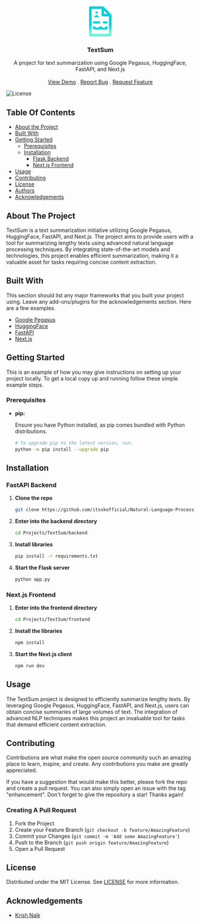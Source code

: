 <br/>
<p align="center">
  <a href="https://github.com/itsskofficial/Natural-Language-Processing">
    <img src="frontend/public/logo.svg" alt="Logo" width="80" height="80">
  </a>

  <h3 align="center">TextSum</h3>

  <p align="center">
    A project for text summarization using Google Pegasus, HuggingFace, FastAPI, and Next.js
    <br/>
    <br/>
    <a href="https://github.com/itsskofficial/Natural-Language-Processing">View Demo</a>
    .
    <a href="https://github.com/itsskofficial/Natural-Language-Processing/issues">Report Bug</a>
    .
    <a href="https://github.com/itsskofficial/Natural-Language-Processing/issues">Request Feature</a>
  </p>
</p>

![License](https://img.shields.io/github/license/itsskofficial/Natural-Language-Processing) 

## Table Of Contents

* [About the Project](#about-the-project)
* [Built With](#built-with)
* [Getting Started](#getting-started)
  * [Prerequisites](#prerequisites)
  * [Installation](#installation)
    * [Flask Backend](#flask-backend)
    * [Next.js Frontend](#nextjs-frontend)
* [Usage](#usage)
* [Contributing](#contributing)
* [License](#license)
* [Authors](#authors)
* [Acknowledgements](#acknowledgements)

## About The Project

TextSum is a text summarization initiative utilizing Google Pegasus, HuggingFace, FastAPI, and Next.js. The project aims to provide users with a tool for summarizing lengthy texts using advanced natural language processing techniques. By integrating state-of-the-art models and technologies, this project enables efficient summarization, making it a valuable asset for tasks requiring concise content extraction.

## Built With

This section should list any major frameworks that you built your project using. Leave any add-ons/plugins for the acknowledgements section. Here are a few examples.

* [Google Pegasus](https://ai.googleblog.com/2021/02/pegasus-state-of-art-model-for.html)
* [HuggingFace](https://huggingface.co/)
* [FastAPI](https://fastapi.tiangolo.com/)
* [Next.js](https://nextjs.org/)

## Getting Started

This is an example of how you may give instructions on setting up your project locally.
To get a local copy up and running follow these simple example steps.

### Prerequisites

* **pip:**
  
  Ensure you have Python installed, as pip comes bundled with Python distributions.

  ```sh
  # To upgrade pip to the latest version, run:
  python -m pip install --upgrade pip

## Installation

### FastAPI Backend

1. **Clone the repo**
   ```sh
   git clone https://github.com/itsskofficial/Natural-Language-Processing.git

2. **Enter into the backend directory**
   ```sh
   cd Projects/TextSum/backend

3. **Install libraries**
   ```sh
   pip install -r requirements.txt

4. **Start the Flask server**
   ```sh
   python app.py

### Next.js Frontend

1. **Enter into the frontend directory**
   ```sh
   cd Projects/TextSum/frontend

2. **Install the libraries**
   ```sh
   npm install

3. **Start the Next.js client**
   ```sh
   npm run dev
   
## Usage

The TextSum project is designed to efficiently summarize lengthy texts. By leveraging Google Pegasus, HuggingFace, FastAPI, and Next.js, users can obtain concise summaries of large volumes of text. The integration of advanced NLP techniques makes this project an invaluable tool for tasks that demand efficient content extraction.

## Contributing

Contributions are what make the open source community such an amazing place to learn, inspire, and create. Any contributions you make are greatly appreciated.

If you have a suggestion that would make this better, please fork the repo and create a pull request. You can also simply open an issue with the tag "enhancement". Don't forget to give the repository a star! Thanks again!

### Creating A Pull Request

1. Fork the Project
2. Create your Feature Branch (`git checkout -b feature/AmazingFeature`)
3. Commit your Changes (`git commit -m 'Add some AmazingFeature'`)
4. Push to the Branch (`git push origin feature/AmazingFeature`)
5. Open a Pull Request

## License

Distributed under the MIT License. See [LICENSE](https://github.com/itsskofficial/Machine-Learning/blob/main/LICENSE.md) for more information.

## Acknowledgements

* [Krish Naik](https://www.youtube.com/@krishnaik06)
